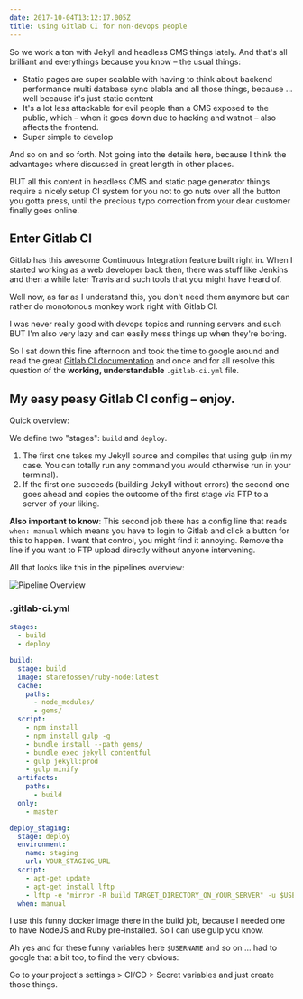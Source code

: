 ```yaml
---
date: 2017-10-04T13:12:17.005Z
title: Using Gitlab CI for non-devops people
---
```

So we work a ton with Jekyll and headless CMS things lately. And that's all brilliant and everythings because you know – the usual things:

- Static pages are super scalable with having to think about backend performance multi database sync blabla and all those things, because … well because it's just static content
- It's a lot less attackable for evil people than a CMS exposed to the public, which – when it goes down due to hacking and watnot – also affects the frontend.
- Super simple to develop

And so on and so forth. Not going into the details here, because I think the advantages where discussed in great length in other places.

BUT all this content in headless CMS and static page generator things require a nicely setup CI system for you not to go nuts over all the button you gotta press, until the precious typo correction from your dear customer finally goes online.

## Enter Gitlab CI

Gitlab has this awesome Continuous Integration feature built right in. When I started working as a web developer back then, there was stuff like Jenkins and then a while later Travis and such tools that you might have heard of.

Well now, as far as I understand this, you don't need them anymore but can rather do monotonous monkey work right with Gitlab CI.

I was never really good with devops topics and running servers and such BUT I'm also very lazy and can easily mess things up when they're boring.

So I sat down this fine afternoon and took the time to google around and read the great [Gitlab CI documentation](https://docs.gitlab.com/ee/ci/yaml/README.html) and once and for all resolve this question of the **working, understandable** `.gitlab-ci.yml` file.

## My easy peasy Gitlab CI config – enjoy.

Quick overview:

We define two "stages": `build` and `deploy`.

1. The first one takes my Jekyll source and compiles that using gulp (in my case. You can totally run any command you would otherwise run in your terminal).
2. If the first one succeeds (building Jekyll without errors) the second one goes ahead and copies the outcome of the first stage via FTP to a server of your liking.

**Also important to know**: This second job there has a config line that reads `when: manual` which means you have to login to Gitlab and click a button for this to happen. I want that control, you might find it annoying. Remove the line if you want to FTP upload directly without anyone intervening.

All that looks like this in the pipelines overview:

![Pipeline Overview](/assets/gitlab-ci.png)

### .gitlab-ci.yml

```yaml
stages:
  - build
  - deploy

build:
  stage: build
  image: starefossen/ruby-node:latest
  cache:
    paths:
      - node_modules/
      - gems/
  script:
    - npm install
    - npm install gulp -g
    - bundle install --path gems/
    - bundle exec jekyll contentful
    - gulp jekyll:prod
    - gulp minify
  artifacts:
    paths:
      - build
  only:
    - master

deploy_staging:
  stage: deploy
  environment:
    name: staging
    url: YOUR_STAGING_URL
  script:
    - apt-get update
    - apt-get install lftp
    - lftp -e "mirror -R build TARGET_DIRECTORY_ON_YOUR_SERVER" -u $USERNAME,$PASSWORD $HOST
  when: manual
```

I use this funny docker image there in the build job, because I needed one to have NodeJS and Ruby pre-installed. So I can use gulp you know.

Ah yes and for these funny variables here `$USERNAME` and so on … had to google that a bit too, to find the very obvious:

Go to your project's settings > CI/CD > Secret variables and just create those things.
